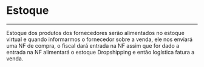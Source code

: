 # Estoque

---

Estoque dos produtos dos fornecedores serão alimentados no estoque virtual e quando informarmos o fornecedor sobre a venda, ele nos enviará uma NF de compra, o fiscal dará entrada na NF assim que for dado a entrada na NF alimentará o estoque Dropshipping e então logística fatura a venda.
